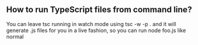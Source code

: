 ## How to run TypeScript files from command line?

You can leave tsc running in watch mode using tsc -w -p . and it will generate .js files for you in a live fashion, so you can run node foo.js like normal
